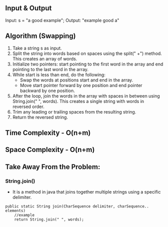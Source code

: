 ## Input & Output
Input: s = "a good   example";
Output: "example good a"

## Algorithm (Swapping)

1. Take a string s as input.
2. Split the string into words based on spaces using the split(" +") method. This creates an array of words.
3. Initialize two pointers: start pointing to the first word in the array and end pointing to the last word in the array.
4. While start is less than end, do the following:
    - Swap the words at positions start and end in the array.
    - Move start pointer forward by one position and end pointer backward by one position.
5. After the loop, join the words in the array with spaces in between using String.join(" ", words). This creates a single string with words in reversed order.
6. Trim any leading or trailing spaces from the resulting string.
7. Return the reversed string.

## Time Complexity - O(n+m)

## Space Complexity - O(n+m)

## Take Away From the Problem:

### String.join()

- It is a method in java that joins together multiple strings using a specific delimiter. 

``` 
public static String join(CharSequence delimiter, charSequence.. elements) 
    //example 
    return String.join(" ", words);
```